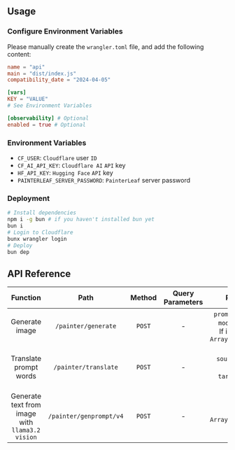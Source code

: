 ## Usage

### Configure Environment Variables

Please manually create the `wrangler.toml` file, and add the following content:

```toml
name = "api"
main = "dist/index.js"
compatibility_date = "2024-04-05"

[vars]
KEY = "VALUE"
# See Environment Variables

[observability] # Optional
enabled = true # Optional
```

### Environment Variables

- `CF_USER`: `Cloudflare` user `ID`
- `CF_AI_API_KEY`: `Cloudflare AI` `API` key
- `HF_API_KEY`: `Hugging Face` `API` key
- `PAINTERLEAF_SERVER_PASSWORD`: `PainterLeaf` server password

### Deployment

```bash
# Install dependencies
npm i -g bun # if you haven't installed bun yet
bun i
# Login to Cloudflare
bunx wrangler login
# Deploy
bun dep
```

## API Reference

|                       Function                       |          Path           | Method | Query Parameters |                                         Request Body                                         |      Response      |
| :--------------------------------------------------: | :---------------------: | :----: | :--------------: | :------------------------------------------------------------------------------------------: | :----------------: |
|                    Generate image                    |   `/painter/generate`   | `POST` |        -         | `prompt`: prompt words<br>`model`: model name<br>If img2img: `image: Array.from(uint8Array)` |    `image/png`     |
|                Translate prompt words                |  `/painter/translate`   | `POST` |        -         |       `text`: text<br>`source_lang`: source language<br>`target_lang`: target language       | `application/json` |
| Generate text from image<br />with `llama3.2 vision` | `/painter/genprompt/v4` | `POST` |        -         |                               `image: Array.from(uint8Array)`                                | `application/json` |
